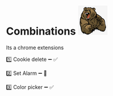 # Combinations <code><img height="80" src="https://github.com/dassusovan/Combinations/blob/main/images/bear128.png"></code>
Its a chrome extensions 

 :one: Cookie delete :heavy_minus_sign: :white_check_mark:
 
 :two: Set Alarm :heavy_minus_sign:  :no_entry_sign:
 
 :three: Color picker :heavy_minus_sign:  :white_check_mark:
 

